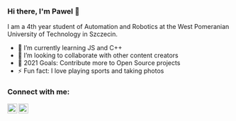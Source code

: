 ### Hi there, I'm Pawel 👋

I am a 4th year student of Automation and Robotics at the West Pomeranian University of Technology in Szczecin.

- 🌱 I’m currently learning JS and C++
- 👯 I’m looking to collaborate with other content creators
- 🥅 2021 Goals: Contribute more to Open Source projects
- ⚡ Fun fact: I love playing sports and taking photos

### Connect with me:

[<img align="left" alt="codeSTACKr | LinkedIn" width="22px" src="https://cdn.jsdelivr.net/npm/simple-icons@v3/icons/linkedin.svg" />][linkedin]
[<img align="left" alt="codeSTACKr | Instagram" width="22px" src="https://cdn.jsdelivr.net/npm/simple-icons@v3/icons/instagram.svg" />][instagram]

[instagram]: https://instagram.com/codeSTACKr
[linkedin]: https://www.instagram.com/stalugaexpert
